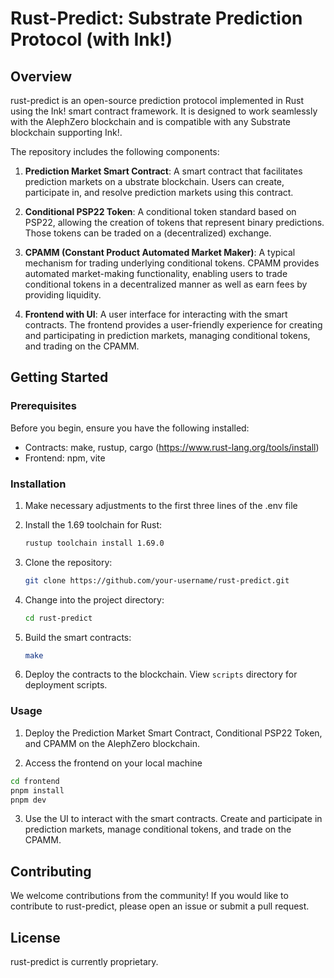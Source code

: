 # Rust-Predict: Substrate Prediction Protocol (with Ink!)


## Overview

rust-predict is an open-source prediction protocol implemented in Rust using the Ink! smart contract framework. It is designed to work seamlessly with the AlephZero blockchain and is compatible with any Substrate blockchain supporting Ink!.

The repository includes the following components:

1. **Prediction Market Smart Contract**: A smart contract that facilitates prediction markets on a ubstrate blockchain. Users can create, participate in, and resolve prediction markets using this contract.

2. **Conditional PSP22 Token**: A conditional token standard based on PSP22, allowing the creation of tokens that represent binary predictions. Those tokens can be traded on a (decentralized) exchange.

3. **CPAMM (Constant Product Automated Market Maker)**: A typical mechanism for trading underlying conditional tokens. CPAMM provides automated market-making functionality, enabling users to trade conditional tokens in a decentralized manner as well as earn fees by providing liquidity.

4. **Frontend with UI**: A user interface for interacting with the smart contracts. The frontend provides a user-friendly experience for creating and participating in prediction markets, managing conditional tokens, and trading on the CPAMM.

## Getting Started

### Prerequisites

Before you begin, ensure you have the following installed:

- Contracts: make, rustup, cargo (https://www.rust-lang.org/tools/install)
- Frontend: npm, vite

### Installation

1. Make necessary adjustments to the first three lines of the .env file

2. Install the 1.69 toolchain for Rust:

    ```bash
    rustup toolchain install 1.69.0
    ```

3. Clone the repository:

    ```bash
    git clone https://github.com/your-username/rust-predict.git
    ```

4. Change into the project directory:

    ```bash
    cd rust-predict
    ```

5. Build the smart contracts:

    ```bash
    make
    ```

6. Deploy the contracts to the blockchain. View `scripts` directory for deployment scripts.

### Usage

1. Deploy the Prediction Market Smart Contract, Conditional PSP22 Token, and CPAMM on the AlephZero blockchain.

2. Access the frontend on your local machine
```bash
cd frontend
pnpm install
pnpm dev
```

3. Use the UI to interact with the smart contracts. Create and participate in prediction markets, manage conditional tokens, and trade on the CPAMM.

## Contributing

We welcome contributions from the community! If you would like to contribute to rust-predict, please open an issue or submit a pull request.

## License

rust-predict is currently proprietary.
